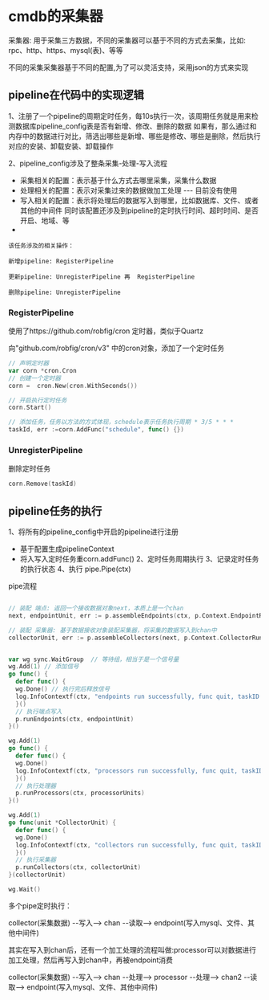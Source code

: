 # cmdb的采集器

采集器: 用于采集三方数据，不同的采集器可以基于不同的方式去采集，比如: rpc、http、https、mysql(表)、等等

不同的采集采集器基于不同的配置,为了可以灵活支持，采用json的方式来实现



## pipeline在代码中的实现逻辑

1、注册了一个pipeline的周期定时任务，每10s执行一次，该周期任务就是用来检测数据库pipeline_config表是否有新增、修改、删除的数据
如果有，那么通过和内存中的数据进行对比，筛选出哪些是新增、哪些是修改、哪些是删除，然后执行对应的安装、卸载安装、卸载操作

2、pipeline_config涉及了整条采集-处理-写入流程
 - 采集相关的配置：表示基于什么方式去哪里采集，采集什么数据
 - 处理相关的配置：表示对采集过来的数据做加工处理  --- 目前没有使用
 - 写入相关的配置：表示将处理后的数据写入到哪里，比如数据库、文件、或者其他的中间件
 同时该配置还涉及到pipeline的定时执行时间、超时时间、是否开启、地域、等
 - 
```text
该任务涉及的相关操作：

新增pipeline: RegisterPipeline

更新pipeline: UnregisterPipeline 再  RegisterPipeline

删除pipeline: UnregisterPipeline
```
### RegisterPipeline
使用了https://github.com/robfig/cron 定时器，类似于Quartz

向"github.com/robfig/cron/v3" 中的cron对象，添加了一个定时任务
```go
// 声明定时器
var corn *cron.Cron
// 创建一个定时器
corn =  cron.New(cron.WithSeconds())

// 开启执行定时任务
corn.Start()

// 添加任务，任务以方法的方式体现，schedule表示任务执行周期 * 3/5 * * *
taskId, err :=corn.AddFunc("schedule", func() {})  

```

### UnregisterPipeline
删除定时任务
```go
corn.Remove(taskId)
```

## pipeline任务的执行
1、将所有的pipeline_config中开启的pipeline进行注册
   - 基于配置生成pipelineContext
   - 将入写入定时任务重corn.addFunc()
2、定时任务周期执行
3、记录定时任务的执行状态
4、执行 pipe.Pipe(ctx)

pipe流程
```go

// 装配 端点: 返回一个接收数据对象next，本质上是一个chan
next, endpointUnit, err := p.assembleEndpoints(ctx, p.Context.EndpointRunners)

// 装配 采集器: 基于数据接收对象装配采集器，将采集的数据写入到chan中
collectorUnit, err := p.assembleCollectors(next, p.Context.CollectorRunners)


var wg sync.WaitGroup  // 等待组，相当于是一个信号量
wg.Add(1) // 添加信号
go func() {
  defer func() {
  wg.Done() // 执行完后释放信号
  log.InfoContextf(ctx, "endpoints run successfully, func quit, taskID: %s", ctx.Value(TaskID))
  }()
  // 执行端点写入
  p.runEndpoints(ctx, endpointUnit)
}()

wg.Add(1)
go func() {
  defer func() {
  wg.Done()
  log.InfoContextf(ctx, "processors run successfully, func quit, taskID: %s", ctx.Value(TaskID))
  }()
  // 执行处理器
  p.runProcessors(ctx, processorUnits)
}()

wg.Add(1)
go func(unit *CollectorUnit) {
  defer func() {
  wg.Done()
  log.InfoContextf(ctx, "collectors run successfully, func quit, taskID: %s", ctx.Value(TaskID))
  }()
  // 执行采集器
  p.runCollectors(ctx, collectorUnit)
}(collectorUnit)

wg.Wait()

```
多个pipe定时执行：

collector(采集数据) --写入--> chan  --读取--> endpoint(写入mysql、文件、其他中间件)

其实在写入到chan后，还有一个加工处理的流程叫做:processor可以对数据进行加工处理，然后再写入到chan中，再被endpoint消费

collector(采集数据) --写入--> chan  --处理--> processor --处理--> chan2 --读取--> endpoint(写入mysql、文件、其他中间件)





